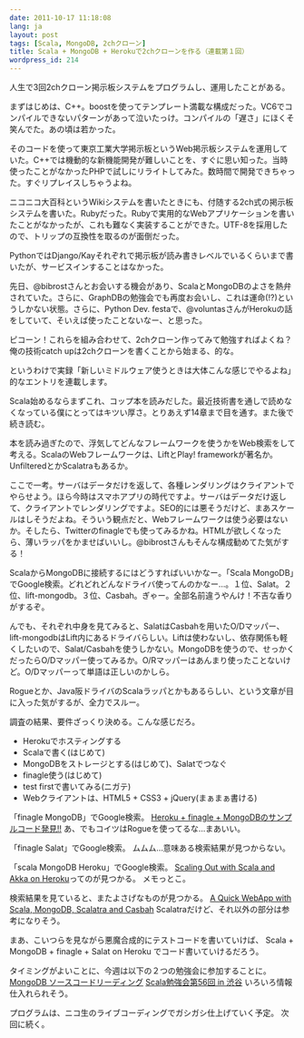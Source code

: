 ```yaml
---
date: 2011-10-17 11:18:08
lang: ja
layout: post
tags: [Scala, MongoDB, 2chクローン]
title: Scala + MongoDB + Herokuで2chクローンを作る（連載第１回）
wordpress_id: 214
---
```

人生で3回2chクローン掲示板システムをプログラムし、運用したことがある。

まずはじめは、C++。boostを使ってテンプレート満載な構成だった。VC6でコンパイルできないパターンがあって泣いたっけ。コンパイルの「遅さ」にほくそ笑んでた。あの頃は若かった。

そのコードを使って東京工業大学掲示板というWeb掲示板システムを運用していた。C++では機動的な新機能開発が難しいことを、すぐに思い知った。当時使ったことがなかったPHPで試しにリライトしてみた。数時間で開発できちゃった。すぐリプレイスしちゃうよね。

ニコニコ大百科というWikiシステムを書いたときにも、付随する2ch式の掲示板システムを書いた。Rubyだった。Rubyで実用的なWebアプリケーションを書いたことがなかったが、これも難なく実装することができた。UTF-8を採用したので、トリップの互換性を取るのが面倒だった。

PythonではDjango/Kayそれぞれで掲示板が読み書きレベルでいるくらいまで書いたが、サービスインすることはなかった。

先日、@bibrostさんとお会いする機会があり、ScalaとMongoDBのよさを熱弁されていた。さらに、GraphDBの勉強会でも再度お会いし、これは運命(!?)というしかない状態。さらに、Python Dev. festaで、@voluntasさんがHerokuの話をしていて、そいえば使ったことないなー、と思った。

ピコーン！これらを組み合わせて、2chクローン作ってみて勉強すればよくね？俺の技術catch upは2chクローンを書くことから始まる、的な。

というわけで実録「新しいミドルウェア使うときは大体こんな感じでやるよね」的なエントリを連載します。

Scala始めるならまずこれ、コップ本を読みだした。最近技術書を通しで読めなくなっている僕にとってはキツい厚さ。とりあえず14章まで目を通す。また後で続き読む。

本を読み過ぎたので、浮気してどんなフレームワークを使うかをWeb検索をして考える。ScalaのWebフレームワークは、LiftとPlay! frameworkが著名か。UnfilteredとかScalatraもあるか。

ここで一考。サーバはデータだけを返して、各種レンダリングはクライアントでやらせよう。ほら今時はスマホアプリの時代ですよ。サーバはデータだけ返して、クライアントでレンダリングですよ。SEO的には悪そうだけど、まあスケールはしそうだよね。そういう観点だと、Webフレームワークは使う必要はないか。そしたら、Twitterのfinagleでも使ってみるかね。HTMLが欲しくなったら、薄いラッパをかませばいいし。@bibrostさんもそんな構成勧めてた気がする！

ScalaからMongoDBに接続するにはどうすればいいかなー。「Scala MongoDB」でGoogle検索。どれどれどんなドライバ使ってんのかなー…。１位、Salat。２位、lift-mongodb。３位、Casbah。ぎゃー。全部名前違うやんけ！不吉な香りがするぞ。

んでも、それぞれ中身を見てみると、SalatはCasbahを用いたO/Dマッパー、lift-mongodbはLift内にあるドライバらしい。Liftは使わないし、依存関係も軽くしたいので、Salat/Casbahを使うしかない。MongoDBを使うので、せっかくだったらO/Dマッパー使ってみるか。O/Rマッパーはあんまり使ったことないけど。O/Dマッパーって単語は正しいのかしら。

Rogueとか、Java阪ドライバのScalaラッパとかもあるらしい、という文章が目に入った気がするが、全力でスルー。

調査の結果、要件ざっくり決める。こんな感じだろ。
<ul>
	<li>Herokuでホスティングする</li>
	<li>Scalaで書く(はじめて)</li>
	<li>MongoDBをストレージとする(はじめて)、Salatでつなぐ</li>
	<li>finagle使う(はじめて)</li>
	<li>test firstで書いてみる(ニガテ)</li>
	<li>Webクライアントは、HTML5 + CSS3 + jQuery(まぁまぁ書ける)</li>
</ul>
「finagle MongoDB」でGoogle検索。
<a href="https://github.com/robi42/heroku-finagle-rogue" target="_blank"> Heroku + finagle + MongoDBのサンプルコード発見!!</a>
あ、でもコイツはRogueを使ってるな…まあいい。

「finagle Salat」でGoogle検索。
ムムム…意味ある検索結果が見つからない。

「scala MongoDB Heroku」でGoogle検索。
<a href="http://devcenter.heroku.com/articles/scaling-out-with-scala-and-akka " target="_blank"> Scaling Out with Scala and Akka on Heroku</a>ってのが見つかる。
メモっとこ。

検索結果を見ていると、またよさげなものが見つかる。
<a href="http://janxspirit.blogspot.com/2011/01/quick-webb-app-with-scala-mongodb.html" target="_blank"> A Quick WebApp with Scala, MongoDB, Scalatra and Casbah</a>
Scalatraだけど、それ以外の部分は参考になりそう。

まあ、こいつらを見ながら悪魔合成的にテストコードを書いていけば、
Scala + MongoDB + finagle + Salat on Heroku
でコード書いていけるだろう。

タイミングがよいことに、今週は以下の２つの勉強会に参加することに。
<a href="http://atnd.org/events/20683" target="_blank">MongoDB ソースコードリーディング</a>
<a href="http://partake.in/events/23b82f44-aaed-4479-a2e3-488cfdabcce2" target="_blank">Scala勉強会第56回 in 渋谷</a>
いろいろ情報仕入れられそう。

プログラムは、ニコ生のライブコーディングでガシガシ仕上げていく予定。
次回に続く。
